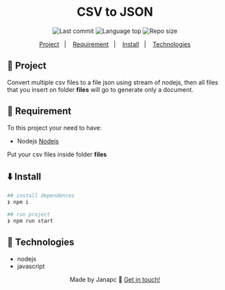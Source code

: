 <div align="center">
  <h1>CSV to JSON</h1>
  <img alt="Last commit" src="https://img.shields.io/github/last-commit/janapc/csv-to-json"/>
  <img alt="Language top" src="https://img.shields.io/github/languages/top/janapc/csv-to-json"/>
  <img alt="Repo size" src="https://img.shields.io/github/repo-size/janapc/csv-to-json"/>

<a href="#-project">Project</a>&nbsp;&nbsp;&nbsp;|&nbsp;&nbsp;&nbsp;
<a href="#-requirement">Requirement</a>&nbsp;&nbsp;&nbsp;|&nbsp;&nbsp;&nbsp;
<a href="#-install">Install</a>&nbsp;&nbsp;&nbsp;|&nbsp;&nbsp;&nbsp;
<a href="#-technologies">Technologies</a>

</div>

## 💎 Project

Convert multiple csv files to a file json using stream of nodejs, then all files that you insert on folder **files** will go to generate only a document.

## 📜 Requirement

To this project your need to have:

- Nodejs [Nodejs](https://nodejs.org/en/)

Put your csv files inside folder **files**

## ⬇️ Install

```sh
## install dependences
❯ npm i

## run project
❯ npm run start

```

## 🚀 Technologies

- nodejs
- javascript

<div align="center">

Made by Janapc 🤘 [Get in touch!](https://www.linkedin.com/in/janaina-pedrina/)

</div>
